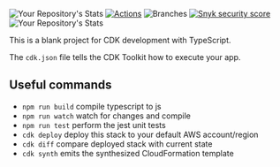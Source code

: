 ![Your Repository's Stats](https://github-readme-stats.vercel.app/api?username=SrinathBala&show_icons=true)
[![Actions](https://github.com/SrinathBala/IAM-stack/actions/workflows/main.yml/badge.svg)](https://github.com/SrinathBala/IAM-stack/actions)
![Branches](https://img.shields.io/endpoint?url=https://raw.githubusercontent.com/SrinathBala/IAM-stack/main/.github/badges/branches.json?raw=true)
[![Snyk security score](https://snyk-widget.herokuapp.com/badge/pip/jacoco-badge-generator/badge.svg)](https://snyk.io/vuln/pip%3AIAM-stack)
![Your Repository's Stats](https://github-readme-stats.vercel.app/api/top-langs/?username=SrinathBala&theme=blue-green)


This is a blank project for CDK development with TypeScript.

The `cdk.json` file tells the CDK Toolkit how to execute your app.

## Useful commands

* `npm run build`   compile typescript to js
* `npm run watch`   watch for changes and compile
* `npm run test`    perform the jest unit tests
* `cdk deploy`      deploy this stack to your default AWS account/region
* `cdk diff`        compare deployed stack with current state
* `cdk synth`       emits the synthesized CloudFormation template
